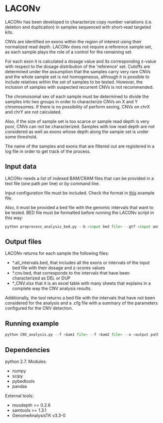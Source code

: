 # LACONv



LACONv has been developed to characterize copy number variations (i.e. deletion and duplication) in samples sequenced with short-read targeted kits.

CNVs are identified on exons within the region of interest using their normalized read depth. LACONv does not require a reference sample set, as each sample plays the role of a control for the remaining set.

For each exon it is calculated a dosage value and its corresponding z-value with respect to the dosage distribution of the 'reference' set. Cutoffs are determined under the assumption that the samples carry very rare CNVs and the whole sample set is not homogeneous, although it is possible to include relatives within the set of samples to be tested. However, the inclusion of samples with suspected recurrent CNVs is not recommended.

The chromosomal sex of each sample must be determined to divide the samples into two groups in order to characterize CNVs on X and Y chromosomes. If there is no possibility of perform sexing, CNVs on chrX and chrY are not calculated.

Also, if the size of sample set is too scarce or sample read depth is very poor, CNVs can not be characterized. Samples with low read depth are not considered as well as exons whose depth along the sample set is under some threshold.

The name of the samples and exons that are filtered out are registered in a log file in order to get track of the process.



## Input data



LACONv needs a list of indexed BAM/CRAM files that can be provided in a text file (one path per line) or by command line. 

Input configuration file must be included. Check the format in [this](https://github.com/adelpozomt/LACONv/blob/17cf3414767c3b04a9b9966737088a8a096a4fef/cfg/example.cfg) example file. 

Also, it must be provided a bed file with the genomic intervals that want to be tested. BED file must be formatted before running the LACONv script in this way:



```python
python preprocess_analysis_bed.py --b <input bed file> --gtf <input annotated gft> --o <output path>
```



## Output files



LACONv returns for each sample the following files:



* *.all_intervals.bed, that includes all the exons or intervals of the input bed file with their dosage and z-scores values
* *.cnv.bed, that corresponds to the intervals that have been characterized as DEL or DUP
* *_CNV.xlsx that it is an excel table with many sheets that explains in a complete way the CNV analysis results.



Additionally,  the tool returns a bed file with the intervals that have not been considered for the analysis and a .cfg file with a summary of the parameters configured for the CNV detection.



## Running example



```python
python CNV_analysis.py --f <bam1 file> --f <bam2 file> --o <output path> --cfg <config.cfg> --b <analysis bed> --clean
```



## Dependencies



python 2.7. Modules:

- numpy
- scipy
- pybedtools
- pandas



External tools:

- mosdepth >= 0.2.6
- samtools >= 1.3.1
- GenomeAnalysisTK v3.3-0



## 
